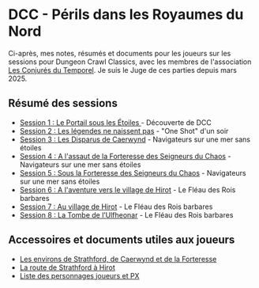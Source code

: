 # DCC - Périls dans les Royaumes du Nord

Ci-après, mes notes, résumés et documents pour les joueurs sur les sessions pour Dungeon Crawl Classics, avec les membres de l'association [Les Conjurés du Temporel](https://conjurestemporel.fr/). Je suis le Juge de ces parties depuis mars 2025.

## Résumé des sessions

- [Session 1 : Le Portail sous les &Eacute;toiles ](./dcc_cdt_2025_03_14) - Découverte de DCC
- [Session 2 : Les légendes ne naissent pas](./dcc_cdt_2025_03_31) - "One Shot" d'un soir
- [Session 3 : Les Disparus de Caerwynd](./dcc_cdt_2025_04_18) - Navigateurs sur une mer sans étoiles
- [Session 4 : A l'assaut de la Forteresse des Seigneurs du Chaos](./dcc_cdt_2025_05_02) - Navigateurs sur une mer sans étoiles
- [Session 5 : Sous la Forteresse des Seigneurs du Chaos](./dcc_cdt_2025_05_16) - Navigateurs sur une mer sans étoiles
- [Session 6 : A l'aventure vers le village de Hirot](./dcc_cdt_2025_06_13) - Le Fléau des Rois barbares
- [Session 7 : Au village de Hirot](./dcc_cdt_2025_09_19) - Le Fléau des Rois barbares
- [Session 8 : La Tombe de l’Ulfheonar](./dcc_cdt_2025_10_03) - Le Fléau des Rois barbares

## Accessoires et documents utiles aux joueurs

- [Les environs de Strathford, de Caerwynd et de la Forteresse](./assets/strathford_caerwynd-r.jpg)
- [La route de Strathford à Hirot](./assets/strathford_hirot-r.jpg)
- [Liste des personnages joueurs et PX](./dcc_cdt_persos)

